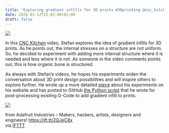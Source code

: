 ```yaml
---
title: 'Exploring gradient infills for 3D prints #3Dprinting @cnc_kitchen'
date: 2020-01-12T15:02:00+01:00
draft: false
---
```


![](https://cdn-blog.adafruit.com/uploads/2020/01/gradient.jpg)

In this [CNC Kitchen](https://www.youtube.com/channel/UCiczXOhGpvoQGhOL16EZiTg) video, Stefan explores the idea of gradient infills for 3D prints. As he points out, the internal stresses on a structure are not uniform. So, he decided to experiment with adding more internal structure where it is needed and less where it is not. As someone in the video comments points out, this is how organic bone is structured.

As always with Stefan’s videos, he hopes his experiments widen the conversation about 3D print design possibilities and will inspire others to explore further. He wrote up a more detailed [piece](https://www.youtube.com/redirect?q=http%3A%2F%2Fcnckitchen.com%2Fblog%2Fgradient-infill-for-3d-prints) about his experiments on his website and has posted to GitHub [the Python script](https://github.com/CNCKitchen/GradientInfill) that he wrote for post-processing existing G-Code to add gradient infill to prints.

![](https://cdn-blog.adafruit.com/uploads/2020/01/vlcsnap-2020-01-10-11h15m40s688.png)

  
  
from Adafruit Industries – Makers, hackers, artists, designers and engineers! https://ift.tt/2QJeC8x  
via [IFTTT](https://ifttt.com/?ref=da&site=blogger)